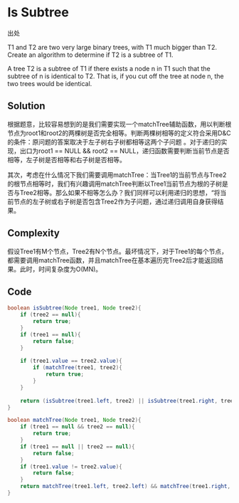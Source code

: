 # Is Subtree

出处

T1 and T2 are two very large binary trees, with T1 much bigger than T2. Create an algorithm to determine if T2 is a subtree of T1.

A tree T2 is a subtree of T1 if there exists a node n in T1 such that the subtree of n is identical to T2. That is, if you cut off the tree at node n, the two trees would be identical.

## Solution

根据题意，比较容易想到的是我们需要实现一个matchTree辅助函数，用以判断根节点为root1和root2的两棵树是否完全相等。判断两棵树相等的定义符合采用D&C的条件：原问题的答案取决于左子树右子树都相等这两个子问题 。对于递归的实现，出口为root1 == NULL && root2 == NULL，递归函数需要判断当前节点是否相等，左子树是否相等和右子树是否相等。

其次，考虑在什么情况下我们需要调用matchTree：当Tree1的当前节点与Tree2的根节点相等时，我们有兴趣调用matchTree判断以Tree1当前节点为根的子树是否与Tree2相等。那么如果不相等怎么办？我们同样可以利用递归的思想，“将当前节点的左子树或右子树是否包含Tree2作为子问题，通过递归调用自身获得结果。

## Complexity

假设Tree1有M个节点，Tree2有N个节点。最坏情况下，对于Tree1的每个节点，都需要调用matchTree函数，并且matchTree在基本遍历完Tree2后才能返回结果。此时，时间复杂度为O(MN)。

## Code

```java
boolean isSubtree(Node tree1, Node tree2){
	if (tree2 == null){
		return true;
	}
	if (tree1 == null){
		return false;
	}
	
	if (tree1.value == tree2.value){
		if (matchTree(tree1, tree2){
			return true;
		}
	}
	
	return (isSubtree(tree1.left, tree2) || isSubtree(tree1.right, tree2));
}

boolean matchTree(Node tree1, Node tree2){
	if (tree1 == null && tree2 == null){
		return true;
	}
	if (tree1 == null || tree2 == null){
		return false;
	}
	if (tree1.value != tree2.value){
		return false;
	}
	return matchTree(tree1.left, tree2.left) && matchTree(tree1.right, tree2.right);
}

```


